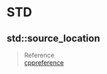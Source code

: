 # STD

## std::source_location

> Reference  
> [cppreference](https://en.cppreference.com/w/cpp/utility/source_location)